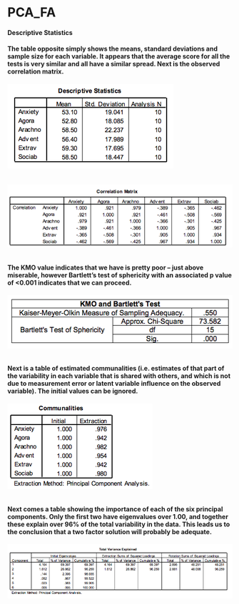 # PCA_FA
#### Descriptive Statistics
#### The table opposite simply shows the means, standard deviations and sample size for each variable. It appears that the average score for all the tests is very similar and all have a similar spread. Next is the observed correlation matrix.
###### ![alt text](/des.png "Description goes here")
###### ![alt text](/col.png "Description goes here")
#### The KMO value indicates that we have is pretty poor – just above miserable, however Bartlett’s test of sphericity with an associated p value of <0.001 indicates that we can proceed.
###### ![alt text](/kmo.png "Description goes here")
#### Next is a table of estimated communalities (i.e. estimates of that part of the variability in each variable that is shared with others, and which is not due to measurement error or latent variable influence on the observed variable). The initial values can be ignored.
###### ![alt text](/com.png "Description goes here")
#### Next comes a table showing the importance of each of the six principal components. Only the first two have eigenvalues over 1.00, and together these explain over 96% of the total variability in the data. This leads us to the conclusion that a two factor solution will probably be adequate.
###### ![alt text](/eig.png "Description goes here")
